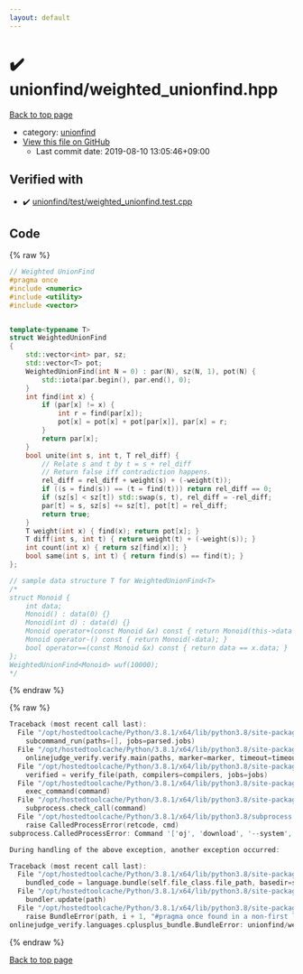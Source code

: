 ```yaml
---
layout: default
---
```


<!-- mathjax config similar to math.stackexchange -->
<script type="text/javascript" async
  src="https://cdnjs.cloudflare.com/ajax/libs/mathjax/2.7.5/MathJax.js?config=TeX-MML-AM_CHTML">
</script>
<script type="text/x-mathjax-config">
  MathJax.Hub.Config({
    TeX: { equationNumbers: { autoNumber: "AMS" }},
    tex2jax: {
      inlineMath: [ ['$','$'] ],
      processEscapes: true
    },
    "HTML-CSS": { matchFontHeight: false },
    displayAlign: "left",
    displayIndent: "2em"
  });
</script>

<script type="text/javascript" src="https://cdnjs.cloudflare.com/ajax/libs/jquery/3.4.1/jquery.min.js"></script>
<script src="https://cdn.jsdelivr.net/npm/jquery-balloon-js@1.1.2/jquery.balloon.min.js" integrity="sha256-ZEYs9VrgAeNuPvs15E39OsyOJaIkXEEt10fzxJ20+2I=" crossorigin="anonymous"></script>
<script type="text/javascript" src="../../assets/js/copy-button.js"></script>
<link rel="stylesheet" href="../../assets/css/copy-button.css" />


# :heavy_check_mark: unionfind/weighted_unionfind.hpp

<a href="../../index.html">Back to top page</a>

* category: <a href="../../index.html#05779a67d348d10b6c575a1ac0d9b972">unionfind</a>
* <a href="{{ site.github.repository_url }}/blob/master/unionfind/weighted_unionfind.hpp">View this file on GitHub</a>
    - Last commit date: 2019-08-10 13:05:46+09:00




## Verified with

* :heavy_check_mark: <a href="../../verify/unionfind/test/weighted_unionfind.test.cpp.html">unionfind/test/weighted_unionfind.test.cpp</a>


## Code

<a id="unbundled"></a>
{% raw %}
```cpp
// Weighted UnionFind
#pragma once
#include <numeric>
#include <utility>
#include <vector>


template<typename T>
struct WeightedUnionFind
{
    std::vector<int> par, sz;
    std::vector<T> pot;
    WeightedUnionFind(int N = 0) : par(N), sz(N, 1), pot(N) {
        std::iota(par.begin(), par.end(), 0);
    }
    int find(int x) {
        if (par[x] != x) {
            int r = find(par[x]);
            pot[x] = pot[x] + pot[par[x]], par[x] = r;
        }
        return par[x];
    }
    bool unite(int s, int t, T rel_diff) {
        // Relate s and t by t = s + rel_diff
        // Return false iff contradiction happens.
        rel_diff = rel_diff + weight(s) + (-weight(t));
        if ((s = find(s)) == (t = find(t))) return rel_diff == 0;
        if (sz[s] < sz[t]) std::swap(s, t), rel_diff = -rel_diff; 
        par[t] = s, sz[s] += sz[t], pot[t] = rel_diff;
        return true;
    }
    T weight(int x) { find(x); return pot[x]; }
    T diff(int s, int t) { return weight(t) + (-weight(s)); }
    int count(int x) { return sz[find(x)]; }
    bool same(int s, int t) { return find(s) == find(t); }
};

// sample data structure T for WeightedUnionFind<T>
/*
struct Monoid {
    int data;
    Monoid() : data(0) {}
    Monoid(int d) : data(d) {}
    Monoid operator+(const Monoid &x) const { return Monoid(this->data + x.data); }
    Monoid operator-() const { return Monoid(-data); }
    bool operator==(const Monoid &x) const { return data == x.data; }
};
WeightedUnionFind<Monoid> wuf(10000);
*/

```
{% endraw %}

<a id="bundled"></a>
{% raw %}
```cpp
Traceback (most recent call last):
  File "/opt/hostedtoolcache/Python/3.8.1/x64/lib/python3.8/site-packages/onlinejudge_verify/main.py", line 181, in main
    subcommand_run(paths=[], jobs=parsed.jobs)
  File "/opt/hostedtoolcache/Python/3.8.1/x64/lib/python3.8/site-packages/onlinejudge_verify/main.py", line 59, in subcommand_run
    onlinejudge_verify.verify.main(paths, marker=marker, timeout=timeout, jobs=jobs)
  File "/opt/hostedtoolcache/Python/3.8.1/x64/lib/python3.8/site-packages/onlinejudge_verify/verify.py", line 116, in main
    verified = verify_file(path, compilers=compilers, jobs=jobs)
  File "/opt/hostedtoolcache/Python/3.8.1/x64/lib/python3.8/site-packages/onlinejudge_verify/verify.py", line 70, in verify_file
    exec_command(command)
  File "/opt/hostedtoolcache/Python/3.8.1/x64/lib/python3.8/site-packages/onlinejudge_verify/verify.py", line 28, in exec_command
    subprocess.check_call(command)
  File "/opt/hostedtoolcache/Python/3.8.1/x64/lib/python3.8/subprocess.py", line 364, in check_call
    raise CalledProcessError(retcode, cmd)
subprocess.CalledProcessError: Command '['oj', 'download', '--system', '-d', '.verify-helper/cache/ca259f8e9cebda54d88036dfaeafd417/test', 'https://yukicoder.me/problems/no/877']' returned non-zero exit status 1.

During handling of the above exception, another exception occurred:

Traceback (most recent call last):
  File "/opt/hostedtoolcache/Python/3.8.1/x64/lib/python3.8/site-packages/onlinejudge_verify/docs.py", line 347, in write_contents
    bundled_code = language.bundle(self.file_class.file_path, basedir=self.cpp_source_path)
  File "/opt/hostedtoolcache/Python/3.8.1/x64/lib/python3.8/site-packages/onlinejudge_verify/languages/cplusplus.py", line 63, in bundle
    bundler.update(path)
  File "/opt/hostedtoolcache/Python/3.8.1/x64/lib/python3.8/site-packages/onlinejudge_verify/languages/cplusplus_bundle.py", line 115, in update
    raise BundleError(path, i + 1, "#pragma once found in a non-first line")
onlinejudge_verify.languages.cplusplus_bundle.BundleError: unionfind/weighted_unionfind.hpp: line 2: #pragma once found in a non-first line

```
{% endraw %}

<a href="../../index.html">Back to top page</a>

